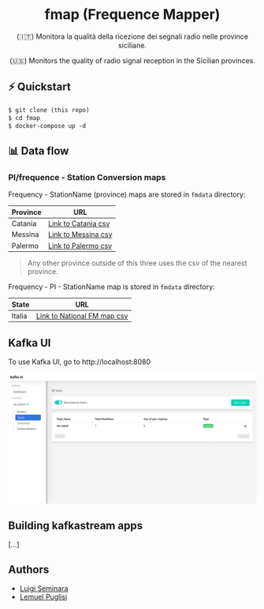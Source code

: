<h1 align="center">fmap (Frequence Mapper)</h1>
<p align="center">(🇮🇹) Monitora la qualità della ricezione dei segnali radio nelle province siciliane. </p>
<p align="center">(🇺🇸) Monitors the quality of radio signal reception in the Sicilian provinces. </p>



## ⚡ Quickstart

```shell
$ git clone (this repo)
$ cd fmap
$ docker-compose up -d
```



## 📊 Data flow 

<div style="text-align:center"
	<img src="./docs/assets/data-flow-card.png" alt="data-flow" width=500/>
</div>




### PI/frequence - Station Conversion maps

 Frequency - StationName (province) maps are stored in `fmdata` directory: 

| Province | URL                                                          |
| -------- | ------------------------------------------------------------ |
| Catania  | [Link to Catania csv](https://github.com/triglie/FMap-server/blob/main/scrapers/data/fm-station-map-catania.csv) |
| Messina  | [Link to Messina csv](https://github.com/triglie/FMap-server/blob/main/scrapers/data/fm-station-map-messina.csv) |
| Palermo  | [Link to Palermo csv](https://github.com/triglie/FMap-server/blob/main/scrapers/data/fm-station-map-palermo.csv) |

> Any other province outside of this three uses the csv of the nearest province. 

Frequency - PI - StationName map is stored in `fmdata` directory: 

| State    | URL                                                          |
| -------- | ------------------------------------------------------------ |
| Italia   | [Link to National FM map csv](https://github.com/triglie/FMap-server/blob/main/scrapers/data/complete-pi-station-map.csv) |



## Kafka UI 

To use Kafka UI, go to http://localhost:8080 

![kafka ui](./docs/assets/kafka-ui.png)



## Building kafkastream apps 

[...]



## Authors 

* [Luigi Seminara](https://github.com/Gigi-G)
* [Lemuel Puglisi](https://github.com/LemuelPuglisi) 

